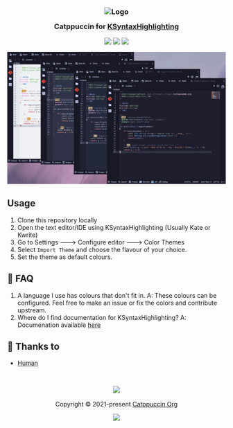<h3 align="center">
	<img src="https://raw.githubusercontent.com/catppuccin/catppuccin/main/assets/logos/exports/1544x1544_circle.png" width="100" alt="Logo"/><br/>
	<img src="https://raw.githubusercontent.com/catppuccin/catppuccin/main/assets/misc/transparent.png" height="30" width="0px"/>
	Catppuccin for <a href="https://github.com/Sourcastic/KSyntaxHighlighting">KSyntaxHighlighting</a>
	<img src="https://raw.githubusercontent.com/catppuccin/catppuccin/main/assets/misc/transparent.png" height="30" width="0px"/>
</h3>

<p align="center">
	<a href="https://github.com/Sourcastic/KSyntaxHighlighting/stargazers"><img src="https://img.shields.io/github/stars/Sourcastic/KSyntaxHighlighting?colorA=363a4f&colorB=b7bdf8&style=for-the-badge"></a>
	<a href="https://github.com/Sourcastic/KSyntaxHighlighting/issues"><img src="https://img.shields.io/github/issues/Sourcastic/KSyntaxHighlighting?colorA=363a4f&colorB=f5a97f&style=for-the-badge"></a>
	<a href="https://github.com/Sourcastic/KSyntaxHighlighting/contributors"><img src="https://img.shields.io/github/contributors/Sourcastic/KSyntaxHighlighting?colorA=363a4f&colorB=a6da95&style=for-the-badge"></a>
</p>

<p align="center">
	<img src="https://github.com/Sourcastic/KSyntaxHighlighting/blob/main/assets/ss.webp"/>
</p>



## Usage

1. Clone this repository locally
2. Open the text editor/IDE using KSyntaxHighlighting (Usually Kate or Kwrite)
3. Go to Settings ---> Configure editor ---> Color Themes
4. Select `Import Theme` and choose the flavour of your choice.
5. Set the theme as default colours.



## 🙋 FAQ

1. A language I use has colours that don't fit in.
   A: These colours can be configured. Feel free to make an issue or fix the colors and contribute upstream.
2. Where do I find documentation for KSyntaxHighlighting?
   A: Documenation available [here](https://docs.kde.org/trunk5/en/kate/katepart/color-themes.html#color-themes-gui)
   
## 💝 Thanks to

- [Human](https://github.com/catppuccin)

&nbsp;

<p align="center">
	<img src="https://raw.githubusercontent.com/catppuccin/catppuccin/main/assets/footers/gray0_ctp_on_line.svg?sanitize=true" />
</p>

<p align="center">
	Copyright &copy; 2021-present <a href="https://github.com/catppuccin" target="_blank">Catppuccin Org</a>
</p>

<p align="center">
	<a href="https://github.com/catppuccin/catppuccin/blob/main/LICENSE"><img src="https://img.shields.io/static/v1.svg?style=for-the-badge&label=License&message=MIT&logoColor=d9e0ee&colorA=363a4f&colorB=b7bdf8"/></a>
</p>
